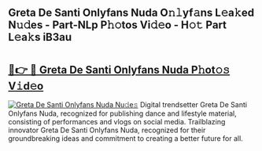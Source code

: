 ## Greta De Santi Onlyfans Nuda O𝚗𝚕yf𝚊ns L𝚎a𝚔ed N𝚞𝚍es - Part-NLp P𝚑𝚘tos Vi𝚍𝚎o - H𝚘𝚝 Part L𝚎a𝚔s iB3au

# <h2><a href="http://kfep2o.oniu.top/?m=Greta+De+Santi+Onlyfans+Nuda">🔗👉 🔴 Greta De Santi Onlyfans Nuda P𝚑ot𝚘𝚜 V𝚒d𝚎o</a></h2>

[![Greta De Santi Onlyfans Nuda Nu𝚍e𝚜](https://i.imgur.com/0qMVB7G.gif)](http://kfep2o.oniu.top/?m=Greta+De+Santi+Onlyfans+Nuda)
Digital trendsetter Greta De Santi Onlyfans Nuda, recognized for publishing dance and lifestyle material, consisting of performances and vlogs on social media. Trailblazing innovator Greta De Santi Onlyfans Nuda, recognized for their groundbreaking ideas and commitment to creating a better future for all.  
